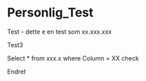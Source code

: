 # Personlig_Test

Test - dette e en test som xx.xxx.xxx

Test3

Select * from xxx.x
where Column = XX
check

Endret



